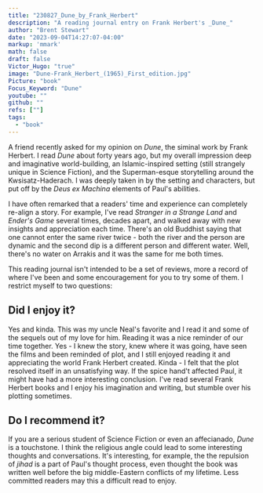 ```yaml
---
title: "230827_Dune_by_Frank_Herbert"
description: "A reading journal entry on Frank Herbert's _Dune_"
author: "Brent Stewart"
date: "2023-09-04T14:27:07-04:00"
markup: 'mmark'
math: false
draft: false
Victor_Hugo: "true"
image: "Dune-Frank_Herbert_(1965)_First_edition.jpg"
Picture: "book"
Focus_Keyword: "Dune"
youtube: ""
github: ""
refs: [""]
tags:
  - "book"
---
```


A friend recently asked for my opinion on _Dune_, the siminal work by Frank Herbert.  I read _Dune_ about forty years ago, but my overall impression deep and imaginative world-building, an Islamic-inspired setting (still strangely unique in Science Fiction), and the Superman-esque storytelling around the Kwsisatz-Haderach.  I was deeply taken in by the setting and characters, but put off by the _Deus ex Machina_ elements of Paul's abilities.

I have often remarked that a readers' time and experience can completely re-align a story.  For example, I've read _Stranger in a Strange Land_ and _Ender's Game_ several times, decades apart, and walked away with new insights and appreciation each time.  There's an old Buddhist saying that one cannot enter the same river twice - both the river and the person are dynamic and the second dip is a different person and different water.  Well, there's no water on Arrakis and it was the same for me both times.

This reading journal isn't intended to be a set of reviews, more a record of where I've been and some encouragement for you to try some of them.  I restrict myself to two questions:

## Did I enjoy it?
Yes and kinda.  This was my uncle Neal's favorite and I read it and some of the sequels out of my love for him.  Reading it was a nice reminder of our time together.  Yes - I knew the story, knew where it was going, have seen the films and been reminded of plot, and I still enjoyed reading it and appreciating the world Frank Herbert created.  Kinda - I felt that the plot resolved itself in an unsatisfying way.  If the spice hand't affected Paul, it might have had a more interesting conclusion.  I've read several Frank Herbert books and I enjoy his imagination and writing, but stumble over his plotting sometimes.

## Do I recommend it?
If you are a serious student of Science Fiction or even an affecianado, _Dune_ is a touchstone.  I think the religious angle could lead to some interesting thoughts and conversations.  It's interesting, for example, the the repulsion of _jihad_ is a part of Paul's thought process, even thought the book was written well before the big middle-Eastern conflicts of my lifetime.  Less committed readers may this a difficult read to enjoy.